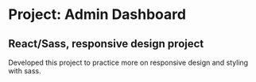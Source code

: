 # Project: Admin Dashboard

## React/Sass, responsive design project

Developed this project to practice more on responsive design and styling with sass.

